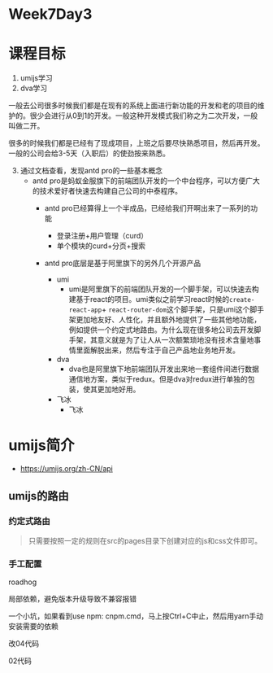
# Week7Day3

# 课程目标
1. umijs学习
2. dva学习

一般去公司很多时候我们都是在现有的系统上面进行新功能的开发和老的项目的维护的。很少会进行从0到1的开发。一般这种开发模式我们称之为二次开发，一般叫做二开。

很多的时候我们都是已经有了现成项目，上班之后要尽快熟悉项目，然后再开发。一般的公司会给3-5天（入职后）的使劲按来熟悉。


3. 通过文档查看，发现antd pro的一些基本概念
    + antd pro是蚂蚁金服旗下的前端团队开发的一个中台程序，可以方便广大的技术爱好者快速去构建自己公司的中泰程序。
        + antd pro已经算得上一个半成品，已经给我们开啊出来了一系列的功能
            + 登录注册+用户管理（curd）
            + 单个模块的curd+分页+搜索
            
        + antd pro底层是基于阿里旗下的另外几个开源产品
            + umi
                + umi是阿里旗下的前端团队开发的一个脚手架，可以快速去构建基于react的项目。umi类似之前学习react时候的`create-react-app`+ `react-router-dom`这个脚手架，只是umi这个脚手架更加地友好、人性化，并且额外地提供了一些其他地功能，例如提供一个约定式地路由。为什么现在很多地公司去开发脚手架，其意义就是为了让人从一次额繁琐地没有技术含量地事情里面解脱出来，然后专注于自己产品地业务地开发。
            + dva
                + dva也是阿里旗下地前端团队开发出来地一套组件间进行数据通信地方案，类似于redux。但是dva对redux进行单独的包装，使其更加地好用。
            + 飞冰
                + 飞冰

# umijs简介

+ https://umijs.org/zh-CN/api


## umijs的路由
### 约定式路由
> 只需要按照一定的规则在src的pages目录下创建对应的js和css文件即可。

### 手工配置

roadhog

局部依赖，避免版本升级导致不兼容报错

一个小坑，如果看到use npm: cnpm.cmd，马上按Ctrl+C中止，然后用yarn手动安装需要的依赖



改04代码

02代码

